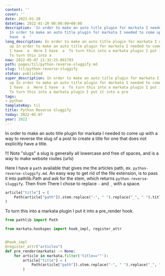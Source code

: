 ```yaml
---
content: ''
cover: ''
date: 2022-01-20
datetime: 2022-01-20 00:00:00+00:00
description: 'In order to make an auto title plugin for markata I needed to come up
  In order to make an auto title plugin for markata I needed to come up ! ! Here I
  have  a  '
long_description: In order to make an auto title plugin for markata I needed to come
  up In order to make an auto title plugin for markata I needed to come up ! ! Here
  I have  a  Here I have  a  To turn this into a markata plugin I put it into a pre
  To turn this into a
now: 2022-05-07 21:32:25.891793
path: pages/til/python-reverse-sluggify.md
slug: til/python-reverse-sluggify
status: published
super_description: In order to make an auto title plugin for markata I needed to come
  up In order to make an auto title plugin for markata I needed to come up ! ! Here
  I have  a  Here I have  a  To turn this into a markata plugin I put it into a pre
  To turn this into a markata plugin I put it into a pre
tags:
- python
templateKey: til
title: Python Reverse Sluggify
today: 2022-05-07
year: 2022
---
```


In order to make an auto title plugin for markata I needed to come up
with a way to reverse the slug of a post to create a title for one that
does not explicitly have a title.

!!! Note "slugs"
   a slug is generally all lowercase and free of spaces, and is a way to
   make website routes (urls)


Here I have  a `path` available that gives me the articles path, ex.
`python-reverse-sluggify.md`.  An easy way to get rid of the file
extension, is to pass it into pathlib.Path and ask for the stem, which
returns `python-reverse-sluggify`.  Then from There I chose to replace
`-` and `_` with a space.

``` python
article["title"] = (
    Path(article["path"]).stem.replace("-", " ").replace("_", " ").title()
)
```



To turn this into a markata plugin I put it into a pre_render hook.

``` python
from pathlib import Path

from markata.hookspec import hook_impl, register_attr


@hook_impl
@register_attr("articles")
def pre_render(markata) -> None:
    for article in markata.filter('title==""'):
        article["title"] = (
            Path(article["path"]).stem.replace("-", " ").replace("_", " ").title()
        )
```